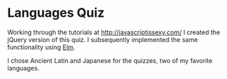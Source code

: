 Languages Quiz
==============

Working through the tutorials at http://javascriptissexy.com/ I created the
jQuery version of this quiz. I subsequently implemented the same
functionality using [Elm][1].

I chose Ancient Latin and Japanese for the quizzes, two of my favorite
languages.

[1]: http://elm-lang.org/
